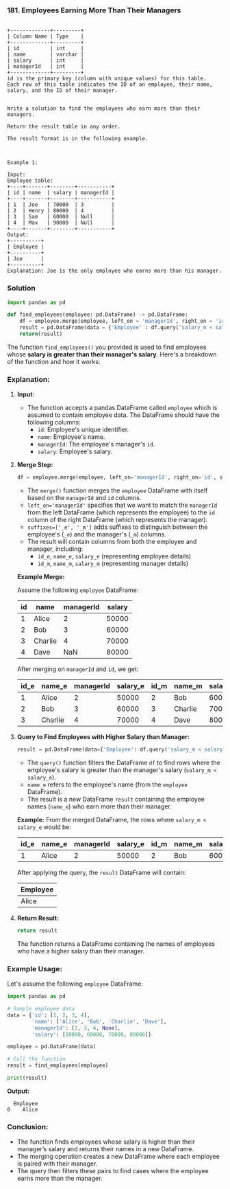 ### 181. Employees Earning More Than Their Managers
```Table: Employee

+-------------+---------+
| Column Name | Type    |
+-------------+---------+
| id          | int     |
| name        | varchar |
| salary      | int     |
| managerId   | int     |
+-------------+---------+
id is the primary key (column with unique values) for this table.
Each row of this table indicates the ID of an employee, their name, salary, and the ID of their manager.
 

Write a solution to find the employees who earn more than their managers.

Return the result table in any order.

The result format is in the following example.

 

Example 1:

Input: 
Employee table:
+----+-------+--------+-----------+
| id | name  | salary | managerId |
+----+-------+--------+-----------+
| 1  | Joe   | 70000  | 3         |
| 2  | Henry | 80000  | 4         |
| 3  | Sam   | 60000  | Null      |
| 4  | Max   | 90000  | Null      |
+----+-------+--------+-----------+
Output: 
+----------+
| Employee |
+----------+
| Joe      |
+----------+
Explanation: Joe is the only employee who earns more than his manager.
```
### Solution
```python
import pandas as pd

def find_employees(employee: pd.DataFrame) -> pd.DataFrame:
    df = employee.merge(employee, left_on = 'managerId', right_on = 'id', suffixes = ['_e', '_m'],how = 'inner')
    result = pd.DataFrame(data = {'Employee' : df.query('salary_m < salary_e').name_e})
    return(result)
```
The function `find_employees()` you provided is used to find employees whose **salary is greater than their manager's salary**. Here's a breakdown of the function and how it works:

### Explanation:

1. **Input:**
   - The function accepts a pandas DataFrame called `employee` which is assumed to contain employee data. The DataFrame should have the following columns:
     - `id`: Employee's unique identifier.
     - `name`: Employee's name.
     - `managerId`: The employee's manager's `id`.
     - `salary`: Employee's salary.

2. **Merge Step:**
   ```python
   df = employee.merge(employee, left_on='managerId', right_on='id', suffixes=['_e', '_m'], how='inner')
   ```
   - The `merge()` function merges the `employee` DataFrame with itself based on the `managerId` and `id` columns.
   - `left_on='managerId'` specifies that we want to match the `managerId` from the left DataFrame (which represents the employee) to the `id` column of the right DataFrame (which represents the manager).
   - `suffixes=['_e', '_m']` adds suffixes to distinguish between the employee's (`_e`) and the manager's (`_m`) columns.
   - The result will contain columns from both the employee and manager, including:
     - `id_e`, `name_e`, `salary_e` (representing employee details)
     - `id_m`, `name_m`, `salary_m` (representing manager details)

   **Example Merge:**

   Assume the following `employee` DataFrame:

   | id | name  | managerId | salary |
   |----|-------|-----------|--------|
   | 1  | Alice | 2         | 50000  |
   | 2  | Bob   | 3         | 60000  |
   | 3  | Charlie | 4       | 70000  |
   | 4  | Dave  | NaN       | 80000  |

   After merging on `managerId` and `id`, we get:

   | id_e | name_e | managerId | salary_e | id_m | name_m | salary_m |
   |------|--------|-----------|----------|------|--------|----------|
   | 1    | Alice  | 2         | 50000    | 2    | Bob    | 60000    |
   | 2    | Bob    | 3         | 60000    | 3    | Charlie | 70000    |
   | 3    | Charlie| 4         | 70000    | 4    | Dave   | 80000    |

3. **Query to Find Employees with Higher Salary than Manager:**
   ```python
   result = pd.DataFrame(data={'Employee': df.query('salary_m < salary_e').name_e})
   ```
   - The `query()` function filters the DataFrame `df` to find rows where the employee's salary is greater than the manager's salary (`salary_m < salary_e`).
   - `name_e` refers to the employee's name (from the `employee` DataFrame).
   - The result is a new DataFrame `result` containing the employee names (`name_e`) who earn more than their manager.

   **Example:**
   From the merged DataFrame, the rows where `salary_m < salary_e` would be:

   | id_e | name_e | managerId | salary_e | id_m | name_m  | salary_m |
   |------|--------|-----------|----------|------|---------|----------|
   | 1    | Alice  | 2         | 50000    | 2    | Bob     | 60000    |

   After applying the query, the `result` DataFrame will contain:

   | Employee |
   |----------|
   | Alice    |

4. **Return Result:**
   ```python
   return result
   ```
   The function returns a DataFrame containing the names of employees who have a higher salary than their manager.

### Example Usage:

Let's assume the following `employee` DataFrame:

```python
import pandas as pd

# Sample employee data
data = {'id': [1, 2, 3, 4],
        'name': ['Alice', 'Bob', 'Charlie', 'Dave'],
        'managerId': [2, 3, 4, None],
        'salary': [50000, 60000, 70000, 80000]}

employee = pd.DataFrame(data)

# Call the function
result = find_employees(employee)

print(result)
```

**Output:**

```
  Employee
0    Alice
```

### Conclusion:
- The function finds employees whose salary is higher than their manager’s salary and returns their names in a new DataFrame.
- The merging operation creates a new DataFrame where each employee is paired with their manager.
- The query then filters these pairs to find cases where the employee earns more than the manager.

